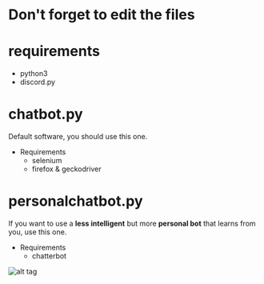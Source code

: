 # Don't forget to edit the files
# requirements
- python3
- discord.py

# chatbot.py
Default software, you should use this one.
- Requirements
  - selenium
  - firefox & geckodriver

# personalchatbot.py
If you want to use a **less intelligent** but more **personal bot** that learns from you, use this one.
- Requirements
  - chatterbot

![alt tag](http://upload2.inven.co.kr/upload/2018/05/08/bbs/i15440752895.gif "don't ask")

